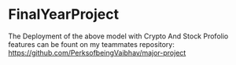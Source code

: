 # FinalYearProject

The Deployment of the above model with Crypto And Stock Profolio features can be fount on my teammates repository: https://github.com/PerksofbeingVaibhav/major-project
